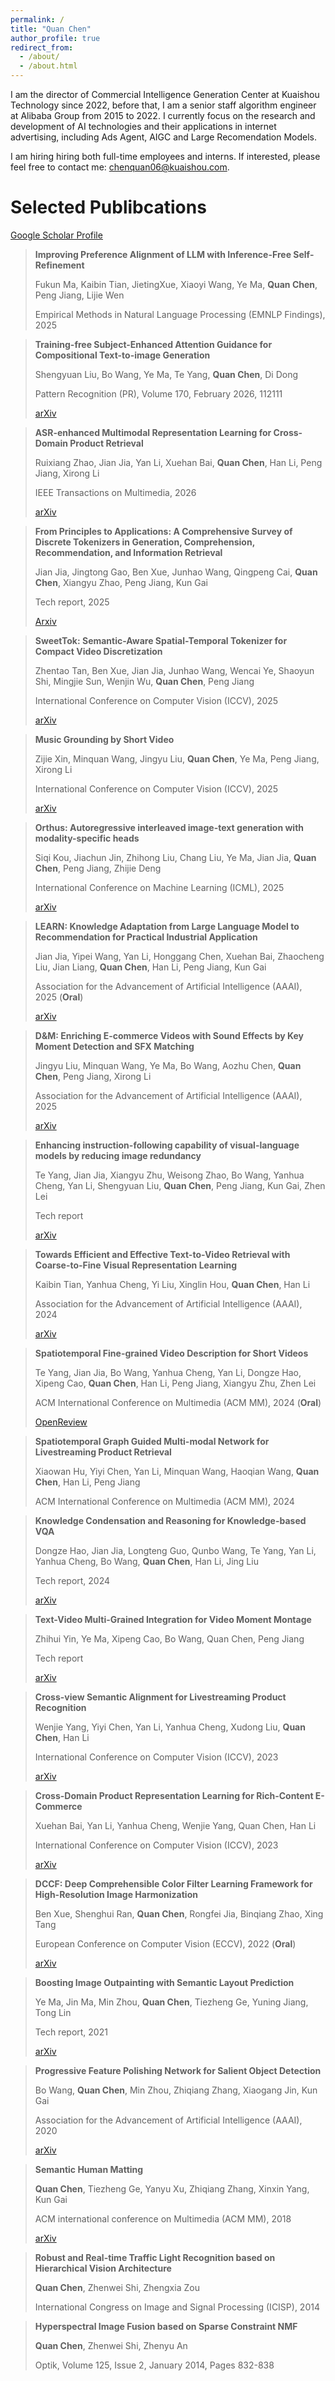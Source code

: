 ```yaml
---
permalink: /
title: "Quan Chen"
author_profile: true
redirect_from: 
  - /about/
  - /about.html
---
```

I am the director of Commercial Intelligence Generation Center at Kuaishou Technology since 2022, before that, I am a senior staff algorithm engineer at Alibaba Group from 2015 to 2022. 
I currently focus on the research and development of AI technologies and their applications in internet advertising, including Ads Agent, AIGC and Large Recomendation Models.

I am hiring hiring both full-time employees and interns. If interested, please feel free to contact me: chenquan06@kuaishou.com.





Selected Publibcations
======

[Google Scholar Profile](https://scholar.google.com/citations?user=jFQSmp8AAAAJ&hl=en)

> **Improving Preference Alignment of LLM with Inference-Free Self-Refinement**
>
> Fukun Ma, Kaibin Tian, JietingXue, Xiaoyi Wang, Ye Ma, **Quan Chen**, Peng Jiang, Lijie Wen
>
> Empirical Methods in Natural Language Processing (EMNLP Findings), 2025


> **Training-free Subject-Enhanced Attention Guidance for Compositional Text-to-image Generation**
>
> Shengyuan Liu, Bo Wang, Ye Ma, Te Yang, **Quan Chen**, Di Dong
>
> Pattern Recognition (PR), Volume 170, February 2026, 112111
>
> [arXiv](https://arxiv.org/abs/2405.06948)


> **ASR-enhanced Multimodal Representation Learning for Cross-Domain Product Retrieval**
>
> Ruixiang Zhao, Jian Jia, Yan Li, Xuehan Bai, **Quan Chen**, Han Li, Peng Jiang, Xirong Li
>
> IEEE Transactions on Multimedia, 2026
>
> [arXiv](https://arxiv.org/abs/2408.02978)


> **From Principles to Applications: A Comprehensive Survey of Discrete Tokenizers in Generation, Comprehension, Recommendation, and Information Retrieval**
>
> Jian Jia, Jingtong Gao, Ben Xue, Junhao Wang, Qingpeng Cai, **Quan Chen**, Xiangyu Zhao, Peng Jiang, Kun Gai
>
> Tech report, 2025
>
> [Arxiv](https://arxiv.org/abs/2502.12448)

> **SweetTok: Semantic-Aware Spatial-Temporal Tokenizer for Compact Video Discretization**
> 
> Zhentao Tan, Ben Xue, Jian Jia, Junhao Wang, Wencai Ye, Shaoyun Shi, Mingjie Sun, Wenjin Wu, **Quan Chen**, Peng Jiang
> 
> International Conference on Computer Vision (ICCV), 2025
> 
> [arXiv](https://arxiv.org/abs/2412.10443)




> **Music Grounding by Short Video**
> 
> Zijie Xin, Minquan Wang, Jingyu Liu, **Quan Chen**, Ye Ma, Peng Jiang, Xirong Li
> 
> International Conference on Computer Vision (ICCV), 2025
>
> [arXiv](https://arxiv.org/abs/2408.16990v2)


> **Orthus: Autoregressive interleaved image-text generation with modality-specific heads**
> 
> Siqi Kou, Jiachun Jin, Zhihong Liu, Chang Liu, Ye Ma, Jian Jia, **Quan Chen**, Peng Jiang, Zhijie Deng
> 
> International Conference on Machine Learning (ICML), 2025
> 
> [arXiv](https://arxiv.org/abs/2412.00127)


> **LEARN: Knowledge Adaptation from Large Language Model to Recommendation for Practical Industrial Application**
>
> Jian Jia, Yipei Wang, Yan Li, Honggang Chen, Xuehan Bai, Zhaocheng Liu, Jian Liang, **Quan Chen**, Han Li, Peng Jiang, Kun Gai
>
> Association for the Advancement of Artificial Intelligence (AAAI), 2025 (**Oral**)
> 
> [arXiv](https://arxiv.org/abs/2405.03988)


> **D&M: Enriching E-commerce Videos with Sound Effects by Key Moment Detection and SFX Matching**
> 
> Jingyu Liu, Minquan Wang, Ye Ma, Bo Wang, Aozhu Chen, **Quan Chen**, Peng Jiang, Xirong Li
> 
>  Association for the Advancement of Artificial Intelligence (AAAI), 2025
> 
> [arXiv](https://arxiv.org/abs/2408.13226)


> **Enhancing instruction-following capability of visual-language models by reducing image redundancy**
>
> Te Yang, Jian Jia, Xiangyu Zhu, Weisong Zhao, Bo Wang, Yanhua Cheng, Yan Li, Shengyuan Liu, **Quan Chen**, Peng Jiang, Kun Gai, Zhen Lei
>
> Tech report
>
> [arXiv](https://arxiv.org/abs/2411.15453)


> **Towards Efficient and Effective Text-to-Video Retrieval with Coarse-to-Fine Visual Representation Learning**
>
> Kaibin Tian, Yanhua Cheng, Yi Liu, Xinglin Hou, **Quan Chen**, Han Li
>
> Association for the Advancement of Artificial Intelligence (AAAI), 2024
>
> [arXiv](https://arxiv.org/abs/2401.00701)


> **Spatiotemporal Fine-grained Video Description for Short Videos**
>
> Te Yang, Jian Jia, Bo Wang, Yanhua Cheng, Yan Li, Dongze Hao, Xipeng Cao, **Quan Chen**, Han Li, Peng Jiang, Xiangyu Zhu, Zhen Lei
>
> ACM International Conference on Multimedia (ACM MM), 2024 (**Oral**)
>
> [OpenReview](https://openreview.net/pdf/fdfb800d821320702c049d0c61c1c6c498ff4445.pdf)

> **Spatiotemporal Graph Guided Multi-modal Network for Livestreaming Product Retrieval**
>
> Xiaowan Hu, Yiyi Chen, Yan Li, Minquan Wang, Haoqian Wang, **Quan Chen**, Han Li, Peng Jiang
>
> ACM International Conference on Multimedia (ACM MM), 2024


> **Knowledge Condensation and Reasoning for Knowledge-based VQA**
>
> Dongze Hao, Jian Jia, Longteng Guo, Qunbo Wang, Te Yang, Yan Li, Yanhua Cheng, Bo Wang, **Quan Chen**, Han Li, Jing Liu
>
> Tech report, 2024
>
> [arXiv](https://arxiv.org/abs/2403.10037)


> **Text-Video Multi-Grained Integration for Video Moment Montage**
>
> Zhihui Yin, Ye Ma, Xipeng Cao, Bo Wang, Quan Chen, Peng Jiang
>
> Tech report
> 
> [arXiv](https://arxiv.org/abs/2412.09276)






> **Cross-view Semantic Alignment for Livestreaming Product Recognition**
>
> Wenjie Yang, Yiyi Chen, Yan Li, Yanhua Cheng, Xudong Liu, **Quan Chen**, Han Li
>
>  International Conference on Computer Vision (ICCV), 2023
>
> [arXiv](https://arxiv.org/abs/2308.04912)

> **Cross-Domain Product Representation Learning for Rich-Content E-Commerce**
>
> Xuehan Bai, Yan Li, Yanhua Cheng, Wenjie Yang, Quan Chen, Han Li
>
> International Conference on Computer Vision (ICCV), 2023
>
> [arXiv](https://arxiv.org/abs/2308.05550)


> **DCCF: Deep Comprehensible Color Filter Learning Framework for High-Resolution Image Harmonization**
>
> Ben Xue, Shenghui Ran, **Quan Chen**, Rongfei Jia, Binqiang Zhao, Xing Tang
>
> European Conference on Computer Vision (ECCV), 2022 (**Oral**)
>
> [arXiv](https://arxiv.org/abs/2207.04788)


> **Boosting Image Outpainting with Semantic Layout Prediction**
>
> Ye Ma, Jin Ma, Min Zhou, **Quan Chen**, Tiezheng Ge, Yuning Jiang, Tong Lin
>
> Tech report, 2021
>
> [arXiv](https://arxiv.org/pdf/2110.09267)


> **Progressive Feature Polishing Network for Salient Object Detection**
>
> Bo Wang, **Quan Chen**, Min Zhou, Zhiqiang Zhang, Xiaogang Jin, Kun Gai
>
> Association for the Advancement of Artificial Intelligence (AAAI), 2020
>
> [arXiv](https://arxiv.org/abs/1911.05942)


> **Semantic Human Matting**
>
> **Quan Chen**, Tiezheng Ge, Yanyu Xu, Zhiqiang Zhang, Xinxin Yang, Kun Gai
>
> ACM international conference on Multimedia (ACM MM), 2018
>
> [arXiv](https://arxiv.org/pdf/1809.01354)


> **Robust and Real-time Traffic Light Recognition based on Hierarchical Vision Architecture**
>
> **Quan Chen**, Zhenwei Shi, Zhengxia Zou
>
> International Congress on Image and Signal Processing (ICISP), 2014

> **Hyperspectral Image Fusion based on Sparse Constraint NMF**
>
> **Quan Chen**, Zhenwei Shi, Zhenyu An
>
> Optik, Volume 125, Issue 2, January 2014, Pages 832-838







